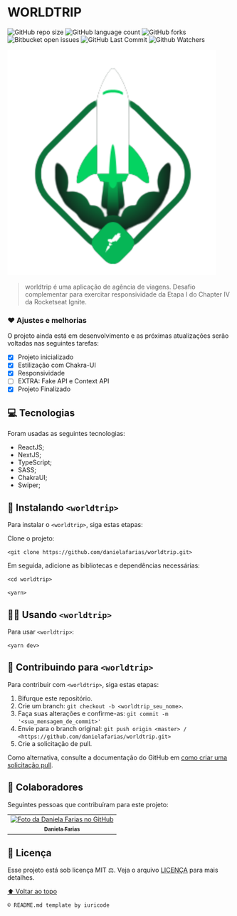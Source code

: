 # WORLDTRIP

![GitHub repo size](https://img.shields.io/github/repo-size/danielafarias/worldtrip?style=for-the-badge)
![GitHub language count](https://img.shields.io/github/languages/count/danielafarias/worldtrip?style=for-the-badge)
![GitHub forks](https://img.shields.io/chocolatey/dt/worldtrip?style=for-the-badge)
![Bitbucket open issues](https://img.shields.io/bitbucket/issues/danielafarias/worldtrip?style=for-the-badge)
![GitHub Last Commit](https://img.shields.io/github/last-commit/danielafarias/worldtrip?style=for-the-badge)
![Github Watchers](https://img.shields.io/github/watchers/danielafarias/worldtrip?style=for-the-badge)

![worldtrip](https://raw.githubusercontent.com/tavareshenrique/ignite-reactjs/a11afefe824866f24dd3f9e1cc6e6e9530376ad1/%40assets/img/logo.svg)


> worldtrip é uma aplicação de agência de viagens. Desafio complementar para exercitar responsividade da Etapa I do Chapter IV da Rocketseat Ignite.

### ❤️ Ajustes e melhorias

O projeto ainda está em desenvolvimento e as próximas atualizações serão voltadas nas seguintes tarefas:

- [x] Projeto inicializado
- [x] Estilização com Chakra-UI
- [x] Responsividade
- [ ] EXTRA: Fake API e Context API
- [x] Projeto Finalizado

## 💻 Tecnologias

Foram usadas as seguintes tecnologias:

- ReactJS;
- NextJS;
- TypeScript;
- SASS;
- ChakraUI;
- Swiper;

## 🚀 Instalando `<worldtrip>`

Para instalar o `<worldtrip>`, siga estas etapas:

Clone o projeto:
```
<git clone https://github.com/danielafarias/worldtrip.git>
```
Em seguida, adicione as bibliotecas e dependências necessárias:
```
<cd worldtrip>
```
```
<yarn>
```

## 🧑‍💻 Usando `<worldtrip>`

Para usar `<worldtrip>`:

```
<yarn dev>
```

## 💌 Contribuindo para `<worldtrip>`

Para contribuir com `<worldtrip>`, siga estas etapas:

1. Bifurque este repositório.
2. Crie um branch: `git checkout -b <worldtrip_seu_nome>`.
3. Faça suas alterações e confirme-as: `git commit -m '<sua_mensagem_de_commit>'`
4. Envie para o branch original: `git push origin <master> / <https://github.com/danielafarias/worldtrip.git>`
5. Crie a solicitação de pull.

Como alternativa, consulte a documentação do GitHub em [como criar uma solicitação pull](https://help.github.com/en/github/collaborating-with-issues-and-pull-requests/creating-a-pull-request).

## 🤝 Colaboradores

Seguintes pessoas que contribuíram para este projeto:

<table>
  <tr>
    <td align="center">
      <a href="https://github.com/danielafarias">
        <img src="https://avatars.githubusercontent.com/u/79869120?v=4" width="100px;" alt="Foto da Daniela Farias no GitHub"/><br>
        <sub>
          <b>Daniela Farias</b>
        </sub>
      </a>
    </td>
    
  </tr>
</table>

## 📃 Licença

Esse projeto está sob licença MIT ⚖️. Veja o arquivo [LICENÇA](LICENSE.md) para mais detalhes.

[⬆ Voltar ao topo](#worldtrip)<br>

```
© README.md template by iuricode
```
